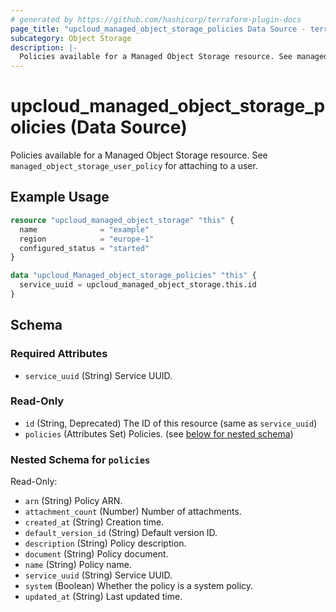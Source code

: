 ```yaml
---
# generated by https://github.com/hashicorp/terraform-plugin-docs
page_title: "upcloud_managed_object_storage_policies Data Source - terraform-provider-upcloud"
subcategory: Object Storage
description: |-
  Policies available for a Managed Object Storage resource. See managed_object_storage_user_policy for attaching to a user.
---
```


# upcloud_managed_object_storage_policies (Data Source)

Policies available for a Managed Object Storage resource. See `managed_object_storage_user_policy` for attaching to a user.

## Example Usage

```terraform
resource "upcloud_managed_object_storage" "this" {
  name              = "example"
  region            = "europe-1"
  configured_status = "started"
}

data "upcloud_Managed_object_storage_policies" "this" {
  service_uuid = upcloud_managed_object_storage.this.id
}
```

<!-- schema generated by tfplugindocs -->
## Schema

### Required Attributes

- `service_uuid` (String) Service UUID.

### Read-Only

- `id` (String, Deprecated) The ID of this resource (same as `service_uuid`)
- `policies` (Attributes Set) Policies. (see [below for nested schema](#nestedatt--policies))

<a id="nestedatt--policies"></a>
### Nested Schema for `policies`

Read-Only:

- `arn` (String) Policy ARN.
- `attachment_count` (Number) Number of attachments.
- `created_at` (String) Creation time.
- `default_version_id` (String) Default version ID.
- `description` (String) Policy description.
- `document` (String) Policy document.
- `name` (String) Policy name.
- `service_uuid` (String) Service UUID.
- `system` (Boolean) Whether the policy is a system policy.
- `updated_at` (String) Last updated time.
